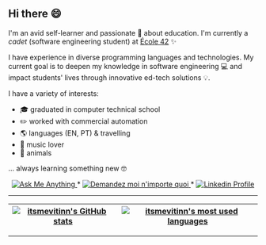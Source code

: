 ## Hi there 😄

I'm an avid self-learner and passionate 💛 about education. I'm currently a _cadet_ (software engineering student) at [École 42](https://www.42sp.org.br/) ✨

I have experience in diverse programming languages and technologies. My current goal is to deepen my knowledge in software engineering 💻 and impact students' lives through innovative ed-tech solutions 💡.

I have a variety of interests:

* 🎓  graduated in computer technical school
* ✏️   worked with commercial automation
* 🌎  languages (EN, PT) & travelling
* 🎹  music lover
* 🐾  animals

... always learning something new 🤓


<p align="center">
	<a href="mailto:vitorsergio111@gmail.com.com">
		<img alt="Ask Me Anything" src="https://img.shields.io/badge/-Ask_me_anything-blueviolet?style=flat&logo=Gmail&logoColor=white&link=mailto:vitorsergio111@gmail.com" />
	</a>
	<span> * </span>
	<a href="mailto:vitorsergio111@gmail.com">
		<img alt="Demandez moi n'importe quoi" src="https://img.shields.io/badge/-Demandez_moi_n'%20importe_quoi-blueviolet?style=flat&logo=Gmail&logoColor=white&link=mailto:vitorsergio111@gmail.com" />
	</a>
	<span> * </span>
	<a href="https://www.linkedin.com/in/itsmevitinn/">
		<img alt="Linkedin Profile" src="https://img.shields.io/badge/-Linkedin_Profile-0072b1?style=flat&logo=Linkedin&logoColor=white&link=https://www.linkedin.com/in/itsmevitinn/" />
	</a>
</p>

---

| [![itsmevitinn's GitHub stats](https://github-readme-stats.vercel.app/api?username=itsmevitinn&count_private=true&show_icons=true&hide=issues&hide_border=true&theme=tokyonight)](https://github.com/itsmevitinn?tab=repositories) | [![itsmevitinn's most used languages](https://github-readme-stats.vercel.app/api/top-langs/?username=itsmevitinn&layout=compact&hide_border=true&theme=tokyonight)](https://github.com/itsmevitinn?tab=repositories) |
|:-:|:-:|

<!-- <p align="center">
	<img alt="itsmevitinn's visitors" src="https://komarev.com/ghpvc/?username=itsmevitinn&color=8c36db&style=flat&label=visitors" />
	<img alt="itsmevitinn's followers" src="https://img.shields.io/github/followers/itsmevitinn?color=blueviolet" />
	<img alt="itsmevitinn's stars" src="https://img.shields.io/github/stars/itsmevitinn?color=blueviolet" />
</p> -->

---

<!-- <h3 align="center">
	Show some ❤️ by starring my repositories!
</h3> -->
